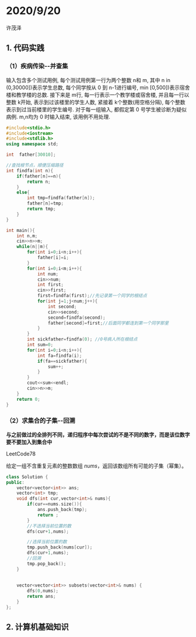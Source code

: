 # 2020/9/20

许茂泽

## 1. 代码实践

### （1）疾病传染--并查集

输入包含多个测试用例, 每个测试用例第一行为两个整数 n和 m, 其中 n in (0,30000])表示学生总数, 
每个同学按从 0 到 n-1进行编号, min [0,500])表示宿舍楼和教学楼的总数. 接下来是 m行, 
每一行表示一个教学楼或宿舍楼, 并且每一行以整数 k开始, 表示到过该楼里的学生人数, 紧接着 k个整数(用空格分隔), 
每个整数表示到过当前楼里的学生编号.
对于每一组输入, 都假定第 0 号学生被诊断为疑似病例.
m,n均为 0 时输入结束, 该用例不用处理. 

```c++
#include<stdio.h>
#include<iostream>
#include<stdlib.h>
using namespace std;

int  father[30010];

//查找根节点，顺便压缩路径
int findfa(int n){
	if(father[n]==n){
		return n;
	}
	else{
		int tmp=findfa(father[n]);
		father[n]=tmp;
		return tmp;
	}
}

int main(){
	int n,m;
	cin>>n>>m;
	while(n||m){
		for(int i=0;i<n;i++){
			father[i]=i;
		}
		for(int i=0;i<m;i++){
			int num;
			cin>>num;
			int first;
			cin>>first;
			first=findfa(first);//先记录第一个同学的根结点
			for(int j=1;j<num;j++){
				int second;
				cin>>second;
				second=findfa(second);
				father[second]=first;//后面同学都连到第一个同学那里 
			}
		}
		int sickfather=findfa(0); //0号病人所在根结点
		int sum=0;
		for(int i=0;i<n;i++){
			int fa=findfa(i);
			if(fa==sickfather){
				sum++;
			}
		}
		cout<<sum<<endl;
		cin>>n>>m;
	}
	return 0;
}
```

###  （2）求集合的子集--回溯

**与之前做过的全排列不同，递归程序中每次尝试的不是不同的数字，而是该位数字要不要加入到集合中**

LeetCode78

给定一组不含重复元素的整数数组 *nums*，返回该数组所有可能的子集（幂集）。

```c++
class Solution {
public:
    vector<vector<int>> ans;
    vector<int> tmp;
    void dfs(int cur,vector<int>& nums){
        if(cur==nums.size()){
            ans.push_back(tmp);
            return ;
        }
        //不选择当前位置的数
        dfs(cur+1,nums);

        //选择当前位置的数
        tmp.push_back(nums[cur]);
        dfs(cur+1,nums);
        //回溯
        tmp.pop_back();    
    }
    
    
    vector<vector<int>> subsets(vector<int>& nums) {
        dfs(0,nums);
        return ans;
    }
};
```

## 2. 计算机基础知识


